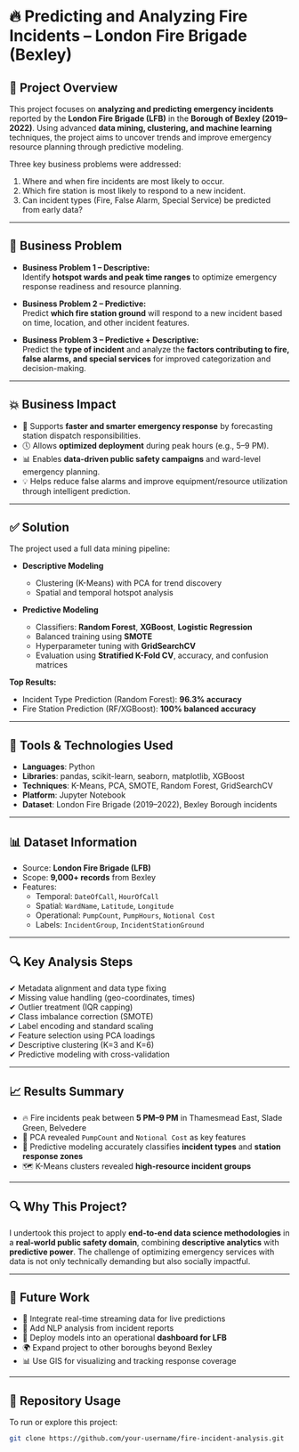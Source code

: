 
# 🔥 Predicting and Analyzing Fire Incidents – London Fire Brigade (Bexley)

## 📌 Project Overview  
This project focuses on **analyzing and predicting emergency incidents** reported by the **London Fire Brigade (LFB)** in the **Borough of Bexley (2019–2022)**. Using advanced **data mining, clustering, and machine learning** techniques, the project aims to uncover trends and improve emergency resource planning through predictive modeling.  

Three key business problems were addressed:  
1. Where and when fire incidents are most likely to occur.  
2. Which fire station is most likely to respond to a new incident.  
3. Can incident types (Fire, False Alarm, Special Service) be predicted from early data?

---

## 🧠 Business Problem  

- **Business Problem 1 – Descriptive:**  
  Identify **hotspot wards and peak time ranges** to optimize emergency response readiness and resource planning.

- **Business Problem 2 – Predictive:**  
  Predict **which fire station ground** will respond to a new incident based on time, location, and other incident features.

- **Business Problem 3 – Predictive + Descriptive:**  
  Predict the **type of incident** and analyze the **factors contributing to fire, false alarms, and special services** for improved categorization and decision-making.

---

## 💥 Business Impact  
- 🚒 Supports **faster and smarter emergency response** by forecasting station dispatch responsibilities.  
- 🕔 Allows **optimized deployment** during peak hours (e.g., 5–9 PM).  
- 📊 Enables **data-driven public safety campaigns** and ward-level emergency planning.  
- 💡 Helps reduce false alarms and improve equipment/resource utilization through intelligent prediction.  

---

## ✅ Solution  
The project used a full data mining pipeline:

- **Descriptive Modeling**  
  - Clustering (K-Means) with PCA for trend discovery  
  - Spatial and temporal hotspot analysis

- **Predictive Modeling**  
  - Classifiers: **Random Forest**, **XGBoost**, **Logistic Regression**  
  - Balanced training using **SMOTE**  
  - Hyperparameter tuning with **GridSearchCV**  
  - Evaluation using **Stratified K-Fold CV**, accuracy, and confusion matrices

**Top Results:**
- Incident Type Prediction (Random Forest): **96.3% accuracy**  
- Fire Station Prediction (RF/XGBoost): **100% balanced accuracy**

---

## 🧰 Tools & Technologies Used  
- **Languages**: Python  
- **Libraries**: pandas, scikit-learn, seaborn, matplotlib, XGBoost  
- **Techniques**: K-Means, PCA, SMOTE, Random Forest, GridSearchCV  
- **Platform**: Jupyter Notebook  
- **Dataset**: London Fire Brigade (2019–2022), Bexley Borough incidents  

---

## 📊 Dataset Information  
- Source: **London Fire Brigade (LFB)**  
- Scope: **9,000+ records** from Bexley  
- Features:  
  - Temporal: `DateOfCall`, `HourOfCall`  
  - Spatial: `WardName`, `Latitude`, `Longitude`  
  - Operational: `PumpCount`, `PumpHours`, `Notional Cost`  
  - Labels: `IncidentGroup`, `IncidentStationGround`

---

## 🔍 Key Analysis Steps  
✔ Metadata alignment and data type fixing  
✔ Missing value handling (geo-coordinates, times)  
✔ Outlier treatment (IQR capping)  
✔ Class imbalance correction (SMOTE)  
✔ Label encoding and standard scaling  
✔ Feature selection using PCA loadings  
✔ Descriptive clustering (K=3 and K=6)  
✔ Predictive modeling with cross-validation  

---

## 📈 Results Summary  
- 🔥 Fire incidents peak between **5 PM–9 PM** in Thamesmead East, Slade Green, Belvedere  
- 🧠 PCA revealed `PumpCount` and `Notional Cost` as key features  
- 🚓 Predictive modeling accurately classifies **incident types** and **station response zones**  
- 🗺️ K-Means clusters revealed **high-resource incident groups**

---

## 🔍 Why This Project?  
I undertook this project to apply **end-to-end data science methodologies** in a **real-world public safety domain**, combining **descriptive analytics** with **predictive power**. The challenge of optimizing emergency services with data is not only technically demanding but also socially impactful.

---

## 🚀 Future Work  
- 📌 Integrate real-time streaming data for live predictions  
- 🧠 Add NLP analysis from incident reports  
- 📡 Deploy models into an operational **dashboard for LFB**  
- 🌍 Expand project to other boroughs beyond Bexley  
- 📊 Use GIS for visualizing and tracking response coverage

---

## 📂 Repository Usage  
To run or explore this project:

```bash
git clone https://github.com/your-username/fire-incident-analysis.git
